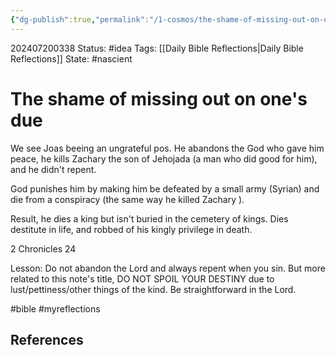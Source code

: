 ```yaml
---
{"dg-publish":true,"permalink":"/1-cosmos/the-shame-of-missing-out-on-one-s-due/","created":"2024-08-31T23:47:15.011-04:00","updated":"2024-07-20T03:38:40.260-04:00"}
---
```


202407200338
Status: #idea
Tags: [[Daily Bible Reflections\|Daily Bible Reflections]]
State: #nascient
# The shame of missing out on one's due

We see Joas beeing an ungrateful pos. He abandons the God who gave him peace, he kills Zachary the son of Jehojada (a man who did good for him), and he didn't repent.

God punishes him by making him be defeated by a small army (Syrian) and die from a conspiracy (the same way he killed Zachary ).

Result, he dies a king but isn't buried in the cemetery of kings. Dies destitute in life, and robbed of his kingly privilege in death.

2 Chronicles 24

Lesson: Do not abandon the Lord and always repent when you sin. But more related to this note's title, DO NOT SPOIL YOUR DESTINY due to lust/pettiness/other things of the kind. Be straightforward in the Lord.

#bible #myreflections

## References
